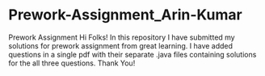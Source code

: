# Prework-Assignment_Arin-Kumar
Prework Assignment
Hi Folks!
In this repository I have submitted my solutions for prework assignment from great learning.
I have added questions in a single pdf with their separate .java files containing solutions for the all three questions.
Thank You!
